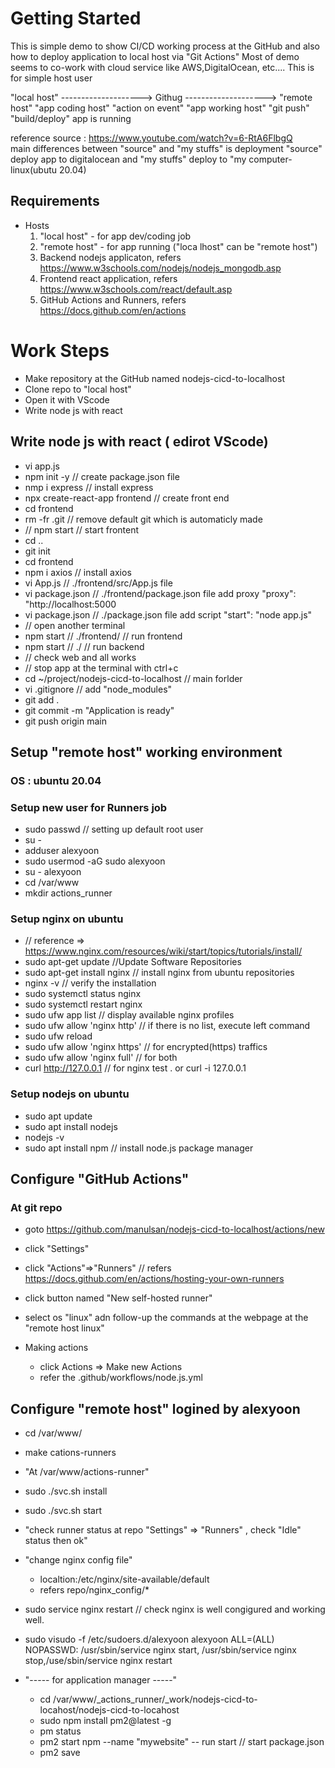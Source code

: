 # Getting Started
This is simple demo to show CI/CD working process at the GitHub and also how to deploy application to local host via "Git Actions"
Most of demo seems to co-work with cloud service like AWS,DigitalOcean, etc....
This is for simple host user 

   "local host" -------------------->  Githug  --------------------> "remote host"
  "app coding host"                "action on event"                  "app working host"
      "git push"                     "build/deploy"                       app is running
      
  reference source : https://www.youtube.com/watch?v=6-RtA6FlbgQ  
  main differences between "source" and "my stuffs" is deployment
  "source" deploy app to digitalocean and "my stuffs" deploy to "my computer-linux(ubutu 20.04)
## Requirements
   - Hosts
      1. "local host" - for app dev/coding job
      2. "remote host" - for app running ("loca lhost" can be "remote host")
      3. Backend nodejs applicaton, refers https://www.w3schools.com/nodejs/nodejs_mongodb.asp
      4. Frontend react application, refers https://www.w3schools.com/react/default.asp
      5. GitHub Actions and Runners, refers https://docs.github.com/en/actions

# Work Steps
  - Make repository at the GitHub named nodejs-cicd-to-localhost
  - Clone repo to "local host"
  - Open it with VScode
  - Write node js with react

## Write node js with react  ( edirot VScode)
  - vi app.js
  - npm init -y   // create package.json file
  - nmp i express  // install express
  - npx create-react-app frontend  // create front end  
  - cd frontend
  - rm -fr .git   // remove default git which is automaticly made
  - // npm start     // start frontent
  - cd ..
  - git init
  - cd frontend
  - npm i axios            // install axios
  - vi App.js              // ./frontend/src/App.js file
  - vi package.json        // ./frontend/package.json file   add proxy "proxy": "http://localhost:5000
  - vi package.json        // ./package.json file   add script "start": "node app.js"
  - // open another terminal
  - npm start              // ./frontend/    // run frontend
  - npm start              // ./             // run backend  
  - // check web and all works 
  - // stop app at the terminal with ctrl+c
  - cd ~/project/nodejs-cicd-to-localhost  // main forlder
  - vi .gitignore              // add "node_modules"
  - git add .
  - git commit -m "Application is ready"
  - git push origin main

## Setup "remote host" working environment
  ### OS : ubuntu 20.04
  ### Setup new user for  Runners job
  - sudo passwd            // setting up default root user
  - su -
  - adduser alexyoon  
  - sudo usermod -aG sudo alexyoon
  - su - alexyoon
  - cd /var/www
  - mkdir actions_runner
  ### Setup nginx on ubuntu
  - // reference  => https://www.nginx.com/resources/wiki/start/topics/tutorials/install/  
  - sudo apt-get update  //Update Software Repositories
  - sudo apt-get install nginx  // install nginx from ubuntu repositories
  - nginx -v           // verify the installation
  - sudo systemctl status nginx
  - sudo systemctl restart nginx
  - sudo ufw app list           // display available nginx profiles
  - sudo ufw allow 'nginx http' // if  there is no list, execute left command
  - sudo ufw reload 
  - sudo ufw allow 'nginx https' // for encrypted(https) traffics
  - sudo ufw allow 'nginx full'  // for both
  - curl http://127.0.0.1        // for nginx test .   or curl -i 127.0.0.1 
  
  ### Setup nodejs on ubuntu
  - sudo apt update
  - sudo apt install nodejs
  - nodejs -v
  - sudo apt install npm   // install node.js package manager

## Configure  "GitHub Actions"
  ### At git repo
  - goto https://github.com/manulsan/nodejs-cicd-to-localhost/actions/new
  - click "Settings" 
  - click "Actions"=>"Runners" // refers https://docs.github.com/en/actions/hosting-your-own-runners
  - click button named "New self-hosted runner"
  - select os "linux" adn follow-up the commands at the webpage at the "remote host linux"

  - Making actions
    - click Actions => Make new Actions
    - refer the .github/workflows/node.js.yml  

## Configure "remote host"   logined by alexyoon  
  - cd /var/www/
  - make cations-runners
  - "At /var/www/actions-runner"
  - sudo ./svc.sh install  
  - sudo ./svc.sh start
  - "check runner status at repo "Settings" => "Runners" , check "Idle" status then ok"
  - "change nginx config file"
     - localtion:/etc/nginx/site-available/default
     - refers repo/nginx_config/*
  - sudo service nginx restart   // check nginx is well congigured and working well.
  - sudo visudo -f /etc/sudoers.d/alexyoon
     alexyoon ALL=(ALL) NOPASSWD: /usr/sbin/service nginx start, /usr/sbin/service nginx stop,/use/sbin/service nginx restart
       
  - "----- for application manager -----"
     - cd /var/www/_actions_runner/_work/nodejs-cicd-to-locahost/nodejs-cicd-to-locahost
     - sudo npm install pm2@latest -g
     - pm status
     - pm2 start npm --name "mywebsite" -- run start   // start package.json
     - pm2 save


